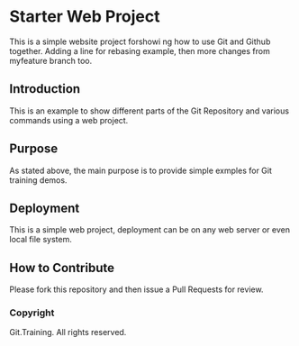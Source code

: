 # Starter Web Project

This is a simple website project forshowi ng how to use Git and Github together. Adding a line for rebasing example, then more changes from myfeature branch too.

## Introduction

This is an example to show different parts of the Git Repository and various commands using a web project.

## Purpose

As stated above, the main purpose is to provide simple exmples for Git training demos.

## Deployment

This is a simple web project, deployment can be on any web server or even local file system.

## How to Contribute

Please fork this repository and then issue a Pull Requests for review.

### Copyright

Git.Training. All rights reserved.